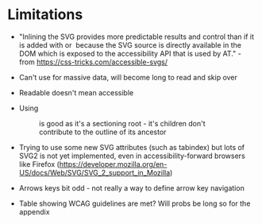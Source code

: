 # Limitations

- "Inlining the SVG provides more predictable results and control than if it is added with <use> or <img> because the SVG source is directly available in the DOM which is exposed to the accessibility API that is used by AT." - from https://css-tricks.com/accessible-svgs/

- Can't use for massive data, will become long to read and skip over
- Readable doesn't mean accessible

- Using <figure> is good as it's a sectioning root - it's children don't contribute to the outline of its ancestor

- Trying to use some new SVG attributes (such as tabindex) but lots of SVG2 is not yet implemented, even in accessibility-forward browsers like Firefox (https://developer.mozilla.org/en-US/docs/Web/SVG/SVG_2_support_in_Mozilla)

- Arrows keys bit odd - not really a way to define arrow key navigation

- Table showing WCAG guidelines are met? Will probs be long so for the appendix
